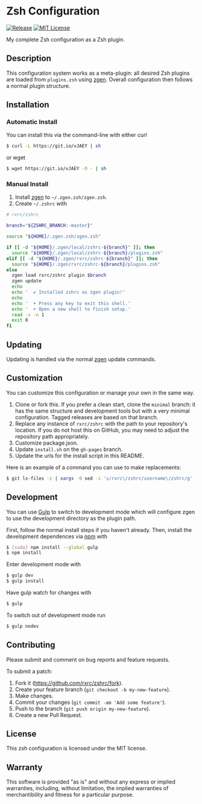 # Zsh Configuration

[![Release](https://img.shields.io/github/release/rxrc/zshrc.svg)](https://github.com/rxrc/zshrc/releases)
[![MIT License](https://img.shields.io/github/license/rxrc/zshrc.svg)](./LICENSE.txt)

My complete Zsh configuration as a Zsh plugin.

## Description

This configuration system works as a meta-plugin:
all desired Zsh plugins are loaded from `plugins.zsh` using [zgen].
Overall configuration then follows a normal plugin structure.

[zgen]: https://github.com/tarjoilija/zgen

## Installation

### Automatic Install

You can install this via the command-line with either curl

```bash
$ curl -L https://git.io/vJAEY | sh
```

or wget

```bash
$ wget https://git.io/vJAEY -O - | sh
```

### Manual Install

1. Install [zgen] to `~/.zgen.zsh/zgen.zsh`.
2. Create `~/.zshrc` with

```zsh
# rxrc/zshrc

branch="${ZSHRC_BRANCH:-master}"

source "${HOME}/.zgen.zsh/zgen.zsh"

if [[ -d "${HOME}/.zgen/local/zshrc-${branch}" ]]; then
  source "${HOME}/.zgen/local/zshrc-${branch}/plugins.zsh"
elif [[ -d "${HOME}/.zgen/rxrc/zshrc-${branch}" ]]; then
  source "${HOME}/.zgen/rxrc/zshrc-${branch}/plugins.zsh"
else
  zgen load rxrc/zshrc plugin $branch
  zgen update
  echo
  echo '  ✔ Installed zshrc as zgen plugin!'
  echo
  echo '  ➤ Press any key to exit this shell.'
  echo '  ➤ Open a new shell to finish setup.'
  read -s -n 1
  exit 0
fi
```

## Updating

Updating is handled via the normal [zgen] update commands.

## Customization

You can customize this configuration or manage your own in the same way.

1. Clone or fork this.
   If you prefer a clean start, clone the `minimal` branch:
   it has the same structure and development tools but with
   a very minimal configuration.
   Tagged releases are based on that branch.
2. Replace any instance of `rxrc/zshrc`
   with the path to your repository's location.
   If you do not host this on GitHub,
   you may need to adjust the repository path appropriately.
3. Customize package.json.
4. Update `install.sh` on the `gh-pages` branch.
5. Update the urls for the install script in this README.

Here is an example of a command you can use to make replacements:

```bash
$ git ls-files -z | xargs -0 sed -i 's/rxrc\/zshrc/username\/zshrc/g'
```

## Development

You can use [Gulp] to switch to development mode
which will configure zgen to use the development
directory as the plugin path.

First, follow the normal install steps if you haven't already.
Then, install the development dependences via [npm] with

```bash
$ [sudo] npm install --global gulp
$ npm install
```

Enter development mode with

```bash
$ gulp dev
$ gulp install
```

Have gulp watch for changes with

```bash
$ gulp
```

To switch out of development mode run

```bash
$ gulp nodev
```

[Gulp]: http://gulpjs.com/
[npm]: https://www.ruby-lang.org/en/


## Contributing

Please submit and comment on bug reports and feature requests.

To submit a patch:

1. Fork it (https://github.com/rxrc/zshrc/fork).
2. Create your feature branch (`git checkout -b my-new-feature`).
3. Make changes.
4. Commit your changes (`git commit -am 'Add some feature'`).
5. Push to the branch (`git push origin my-new-feature`).
6. Create a new Pull Request.

## License

This zsh configuration is licensed under the MIT license.

## Warranty

This software is provided "as is" and without any express or
implied warranties, including, without limitation, the implied
warranties of merchantibility and fitness for a particular
purpose.
